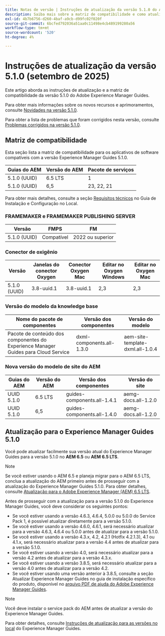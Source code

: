 ```yaml
---
title: Notas de versão | Instruções de atualização da versão 5.1.0 do Adobe Experience Manager Guides
description: Saiba mais sobre a matriz de compatibilidade e como atualizar para a versão 5.1.0 do Adobe Experience Manager Guides.
exl-id: 4b7b6756-d260-4baf-a9cb-d99fc02f020f
source-git-commit: 6bcfed792036a51aa0c11498e4cb489199280a56
workflow-type: tm+mt
source-wordcount: '520'
ht-degree: 4%

---
```


# Instruções de atualização da versão 5.1.0 (setembro de 2025)

Este artigo aborda as instruções de atualização e a matriz de compatibilidade da versão 5.1.0 do Adobe Experience Manager Guides.

Para obter mais informações sobre os novos recursos e aprimoramentos, consulte [Novidades na versão 5.1.0](../release-info/whats-new-5-1-0.md).

Para obter a lista de problemas que foram corrigidos nesta versão, consulte [Problemas corrigidos na versão 5.1.0](../release-info/fixed-issues-5-1-0.md).

## Matriz de compatibilidade

Esta seção lista a matriz de compatibilidade para os aplicativos de software compatíveis com a versão Experience Manager Guides 5.1.0.

| Guias do AEM | Versão do AEM | Pacote de serviços |
| --- | --- | --- |
| 5.1.0 (UUID) | 6.5 LTS | 1 |
| 5.1.0 (UUID) | 6,5 | 23, 22, 21 |

Para obter mais detalhes, consulte a seção [Requisitos técnicos](../install-guide/download-install-technical-requirements.md) no Guia de Instalação e Configuração no Local.

### FRAMEMAKER e FRAMEMAKER PUBLISHING SERVER

| Versão | FMPS | FM |
| --- | --- | --- |
| 5.1.0 (UUID) | Compatível | 2022 ou superior |

### Conector de oxigênio

| Versão | Janelas do conector Oxygen | Conector Oxygen Mac | Editar no Oxygen Windows | Editar no Oxygen Mac |
| --- | --- | --- |--- |--- |
| 5.1.0 (UUID) | 3.8-uuid.1 | 3.8-uuid.1 | 2,3 | 2,3 |

### Versão do modelo da knowledge base

| Nome do pacote de componentes | Versão dos componentes | Versão do modelo |
|---|---|---|
| Pacote de conteúdo dos componentes do Experience Manager Guides para Cloud Service | dxml-components.all-1.3.0 | aem-site-template-dxml.all-1.0.4 |

### Nova versão do modelo de site do AEM


| Guias do AEM | Versão do AEM | Versão dos componentes | Versão do site |
|---|---|---| ---|
| UUID 5.1.0 | 6.5 LTS | guides-components.all-1.4.1 | aemg-docs.all-1.2.0 |
| UUID 5.1.0 | 6,5 | guides-components.all-1.4.0 | aemg-docs.all-1.2.0 |

## Atualização para o Experience Manager Guides 5.1.0

Você pode atualizar facilmente sua versão atual do Experience Manager Guides para a versão 5.1.0 no **AEM 6.5** ou **AEM 6.5 LTS**.

>[!NOTE]
>
> Se você estiver usando o AEM 6.5 e planeja migrar para o AEM 6.5 LTS, conclua a atualização do AEM primeiro antes de prosseguir com a atualização do Experience Manager Guides 5.1.0. Para obter detalhes, consulte [Atualização para o Adobe Experience Manager (AEM) 6.5 LTS](https://experienceleague.adobe.com/en/docs/experience-manager-65-lts/content/implementing/deploying/upgrading/upgrade).

Antes de prosseguir com a atualização para a versão 5.1.0 do Experience Manager Guides, você deve considerar os seguintes pontos:

- Se você estiver usando a versão 4.6.3, 4.6.4, 5.0.0 ou 5.0.0 do Service Pack 1, é possível atualizar diretamente para a versão 5.1.0.
- Se você estiver usando a versão 4.6.0, 4.6.1, será necessário atualizar para a versão 4.6.3, 4.6.4 ou 5.0.0 antes de atualizar para a versão 5.1.0.
- Se você estiver usando a versão 4.3.x, 4.2, 4.2.1 (Hotfix 4.2.1.3), 4.1 ou 4.1.x, será necessário atualizar para a versão 4.4 antes de atualizar para a versão 5.1.0.
- Se você estiver usando a versão 4.0, será necessário atualizar para a versão 4.2 antes de atualizar para a versão 4.3.x.
- Se você estiver usando a versão 3.8.5, será necessário atualizar para a versão 4.0 antes de atualizar para a versão 4.2.
- Se você estiver usando uma versão anterior à 3.8.5, consulte a seção Atualizar Experience Manager Guides no guia de instalação específico do produto, disponível no [arquivo PDF de ajuda do Adobe Experience Manager Guides](https://helpx.adobe.com/xml-documentation-for-experience-manager/archive.html).

>[!NOTE]
>
>Você deve instalar o service pack do AEM antes de atualizar a versão do Experience Manager Guides.

Para obter detalhes, consulte [Instruções de atualização para as versões no local](../install-guide/upgrade-xml-documentation.md) do Experience Manager Guides.


